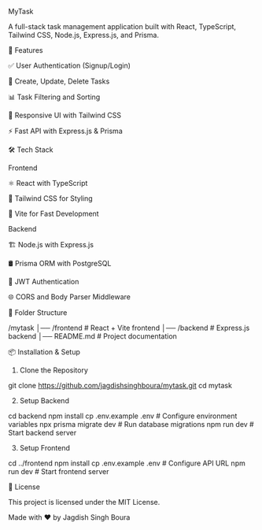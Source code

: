 MyTask

A full-stack task management application built with React, TypeScript, Tailwind CSS, Node.js, Express.js, and Prisma.



📌 Features

✅ User Authentication (Signup/Login)

📌 Create, Update, Delete Tasks

📊 Task Filtering and Sorting

🌟 Responsive UI with Tailwind CSS

⚡ Fast API with Express.js & Prisma

🛠️ Tech Stack

Frontend

⚛️ React with TypeScript

🎨 Tailwind CSS for Styling

🔄 Vite for Fast Development

Backend

🏗️ Node.js with Express.js

🛢️ Prisma ORM with PostgreSQL

🔐 JWT Authentication

🌐 CORS and Body Parser Middleware

📂 Folder Structure

/mytask
│── /frontend   # React + Vite frontend
│── /backend    # Express.js backend
│── README.md   # Project documentation

📦 Installation & Setup

1. Clone the Repository

git clone https://github.com/jagdishsinghboura/mytask.git
cd mytask

2. Setup Backend

cd backend
npm install
cp .env.example .env   # Configure environment variables
npx prisma migrate dev  # Run database migrations
npm run dev  # Start backend server

3. Setup Frontend

cd ../frontend
npm install
cp .env.example .env   # Configure API URL
npm run dev  # Start frontend server




📜 License

This project is licensed under the MIT License.

Made with ❤️ by Jagdish Singh Boura

